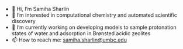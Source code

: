 * 👋 Hi, I’m Samiha Sharlin
* 👀 I’m interested in computational chemistry and automated scientific discovery
* 🌱 I’m currently working on developing models to sample protonation states of water and adsorption in Brønsted acidic zeolites          
* 📫 How to reach me: samiha.sharlin@umbc.edu

